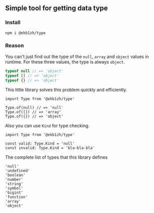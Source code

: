 ## Simple tool for getting data type

### Install

```sh
npm i @ekb1zh/type
```

### Reason

You can't just find out the type of the `null`, `array` and `object` values in runtime. For these three values, the type is always `object`.

```ts
typeof null // => 'object'
typeof [] // => 'object'
typeof {} // => 'object'
```

This little library solves this problem quickly and efficiently.

```tsx
import Type from '@ekb1zh/type'

Type.of(null) // => 'null'
Type.of([]) // => 'array'
Type.of({}) // => 'object'
```

Also you can use `Kind` for type checking.

```tsx
import Type from '@ekb1zh/type'

const valid: Type.Kind = 'null'
const invalid: Type.Kind = 'bla-bla-bla'
```

The complete list of types that this library defines

```
'null'
'undefined'
'boolean'
'number'
'string'
'symbol'
'bigint'
'function'
'array'
'object'
```
